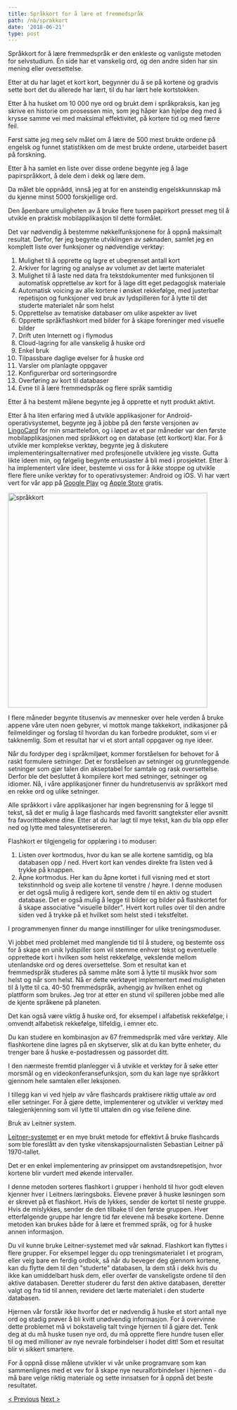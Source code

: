 ```yaml
---
title: Språkkort for å lære et fremmedspråk
path: /nb/sprakkort
date: '2018-06-21'
type: post
---
```


Språkkort for å lære fremmedspråk er den enkleste og vanligste metoden for selvstudium. Én side har et vanskelig ord, og den andre siden har sin mening eller oversettelse.

Etter at du har laget et kort kort, begynner du å se på kortene og gradvis sette bort det du allerede har lært, til du har lært hele kortstokken.

Etter å ha husket om 10 000 nye ord og brukt dem i språkpraksis, kan jeg skrive en historie om prosessen min, som jeg håper kan hjelpe deg med å krysse samme vei med maksimal effektivitet, på kortere tid og med færre feil.

Først satte jeg meg selv målet om å lære de 500 mest brukte ordene på engelsk og funnet statistikken om de mest brukte ordene, utarbeidet basert på forskning.

Etter å ha samlet en liste over disse ordene begynte jeg å lage papirspråkkort, å dele dem i dekk og lære dem.

Da målet ble oppnådd, innså jeg at for en anstendig engelskkunnskap må du kjenne minst 5000 forskjellige ord.

Den åpenbare umuligheten av å bruke flere tusen papirkort presset meg til å utvikle en praktisk mobilapplikasjon til dette formålet.

Det var nødvendig å bestemme nøkkelfunksjonene for å oppnå maksimalt resultat. Derfor, før jeg begynte utviklingen av søknaden, samlet jeg en komplett liste over funksjoner og nødvendige verktøy:

1. Mulighet til å opprette og lagre et ubegrenset antall kort
2. Arkiver for lagring og analyse av volumet av det lærte materialet
3. Mulighet til å laste ned data fra tekstdokumenter med funksjonen til automatisk opprettelse av kort for å lage ditt eget pedagogisk materiale
4. Automatisk voicing av alle kortene i ønsket rekkefølge, med justerbar repetisjon og funksjoner ved bruk av lydspilleren for å lytte til det studerte materialet når som helst
5. Opprettelse av tematiske databaser om ulike aspekter av livet
6. Opprette språkflashkort med bilder for å skape foreninger med visuelle bilder
7. Drift uten Internett og i flymodus
8. Cloud-lagring for alle vanskelig å huske ord
9. Enkel bruk
10. Tilpassbare daglige øvelser for å huske ord
11. Varsler om planlagte oppgaver
12. Konfigurerbar ord sorteringsordre
13. Overføring av kort til databaser
14. Evne til å lære fremmedspråk og flere språk samtidig

Etter å ha bestemt målene begynte jeg å opprette et nytt produkt aktivt.

Etter å ha liten erfaring med å utvikle applikasjoner for Android-operativsystemet, begynte jeg å jobbe på den første versjonen av<a href="https://lingocard.com" target="_blank" rel="noopener"> LingoCard</a> for min smarttelefon, og i løpet av et par måneder var den første mobilapplikasjonen med språkkort og en database (ett kortkort) klar. For å utvikle mer komplekse verktøy, begynte jeg å diskutere implementeringsalternativer med profesjonelle utviklere jeg visste. Gutta likte ideen min, og følgelig begynte entusiaster å bli med i prosjektet. Etter å ha implementert våre ideer, bestemte vi oss for å ikke stoppe og utvikle flere flere unike verktøy for to operativsystemer: Android og iOS. Vi har vært vert for vår app på <a href="https://play.google.com/store/apps/details?id=com.lingocard.lingocard" target="_blank" rel="noopener">Google Play</a> og <a href="https://itunes.apple.com/us/app/lingocard/id1217076835?mt=8" target="_blank" rel="noopener">Apple Store</a> gratis.

<img class="aligncenter wp-image-7109" src="../images/2018/05/LingoCard-play.png" alt="språkkort" width="453" height="487" />

I flere måneder begynte titusenvis av mennesker over hele verden å bruke appene våre uten noen gebyrer, vi mottok mange takkekort, indikasjoner på feilmeldinger og forslag til hvordan du kan forbedre produktet, som vi er takknemlig. Som et resultat har vi et stort antall oppgaver og nye ideer.

Når du fordyper deg i språkmiljøet, kommer forståelsen for behovet for å raskt formulere setninger. Det er forståelsen av setninger og grunnleggende setninger som gjør talen din akseptabel for samtale og rask oversettelse. Derfor ble det besluttet å kompilere kort med setninger, setninger og idiomer. Nå, i våre applikasjoner finner du hundretusenvis av språkkort med en rekke ord og ulike setninger.

Alle språkkort i våre applikasjoner har ingen begrensning for å legge til tekst, så det er mulig å lage flashcards med favoritt sangtekster eller avsnitt fra favorittbøkene dine. Etter at du har lagt til mye tekst, kan du bla opp eller ned og lytte med talesyntetisereren.

Flashkort er tilgjengelig for opplæring i to moduser:

1. Listen over kortmodus, hvor du kan se alle kortene samtidig, og bla databasen opp / ned. Hvert kort kan vendes direkte fra listen ved å trykke på knappen.
2. Åpne kortmodus. Her kan du åpne kortet i full visning med et stort tekstinnhold og sveip alle kortene til venstre / høyre. I denne modusen er det også mulig å redigere kort, sende dem til en aktiv og studert database. Det er også mulig å legge til bilder og bilder på flashkortet for å skape associative "visuelle bilder". Hvert kort rulles over til den andre siden ved å trykke på et hvilket som helst sted i tekstfeltet.

I programmenyen finner du mange innstillinger for ulike treningsmoduser.

Vi jobbet med problemet med manglende tid til å studere, og bestemte oss for å skape en unik lydspiller som vil stemme enhver tekst og eventuelle opprettede kort i hvilken som helst rekkefølge, vekslende mellom utenlandske ord og deres oversettelse. Som et resultat kan et fremmedspråk studeres på samme måte som å lytte til musikk hvor som helst og når som helst. Nå er dette verktøyet implementert med muligheten til å lytte til ca. 40-50 fremmedspråk, avhengig av hvilken enhet og plattform som brukes. Jeg tror at etter en stund vil spilleren jobbe med alle de kjente språkene på planeten.

Det kan også være viktig å huske ord, for eksempel i alfabetisk rekkefølge, i omvendt alfabetisk rekkefølge, tilfeldig, i emner etc.

Du kan studere en kombinasjon av 67 fremmedspråk med våre verktøy. Alle flashkortene dine lagres på en skytserver, slik at du kan bytte enheter, du trenger bare å huske e-postadressen og passordet ditt.

I den nærmeste fremtid planlegger vi å utvikle et verktøy for å søke etter morsmål og en videokonferansefunksjon, som du kan lage nye språkkort gjennom hele samtalen eller leksjonen.

I tillegg kan vi ved hjelp av våre flashcards praktisere riktig uttale av ord eller setninger. For å gjøre dette, implementerer og utvikler vi verktøy med talegjenkjenning som vil lytte til uttalen din og vise feilene dine.

Bruk av Leitner system.

<a href="https://en.wikipedia.org/wiki/Leitner_system" target="_blank" rel="noopener">Leitner-systemet</a> er en mye brukt metode for effektivt å bruke flashcards som ble foreslått av den tyske vitenskapsjournalisten Sebastian Leitner på 1970-tallet.

Det er en enkel implementering av prinsippet om avstandsrepetisjon, hvor kortene blir vurdert med økende intervaller.

I denne metoden sorteres flashkort i grupper i henhold til hvor godt eleven kjenner hver i Leitners læringsboks. Elevene prøver å huske løsningen som er skrevet på et flashkort. Hvis de lykkes, sender de kortet til neste gruppe. Hvis de mislykkes, sender de den tilbake til den første gruppen. Hver etterfølgende gruppe har lengre tid før elevene må besøke kortene. Denne metoden kan brukes både for å lære et fremmed språk, og for å huske annen informasjon.

Du vil kunne bruke Leitner-systemet med vår søknad. Flashkort kan flyttes i flere grupper. For eksempel legger du opp treningsmaterialet i et program, eller velg bare en ferdig ordbok, så når du beveger deg gjennom kortene, kan du flytte dem til den "studerte" databasen, la dem stå i dekk hvis du ikke kan umiddelbart husk dem, eller overfør de vanskeligste ordene til den aktive databasen. Deretter studerer du først den aktive databasen, deretter valgt og fra tid til annen, revidere det lærte materialet i den studerte databasen.

Hjernen vår forstår ikke hvorfor det er nødvendig å huske et stort antall nye ord og stadig prøver å bli kvitt unødvendig informasjon. For å overvinne dette problemet må vi bokstavelig talt tvinge hjernen til å gjøre det. Tenk deg at du må huske tusen nye ord, du må opprette flere hundre tusen eller til og med millioner av nye nevrale forbindelser i hodet ditt! Som et resultat blir vi sikkert smartere.

For å oppnå disse målene utvikler vi vår unike programvare som kan sammenlignes med et vev for å skape nye neuralforbindelser i hjernen - du må bare velge riktig materiale og sette innsatsen for å oppnå det beste resultatet.

<a href="/nb/hvordan-laere-engelsk-raskt">< Previous</a> <a href="/nb/hvordan-forbedre-ordforrad">Next ></a>